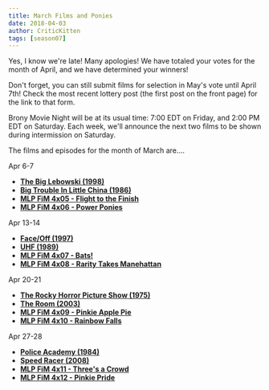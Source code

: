```yaml
---
title: March Films and Ponies
date: 2018-04-03
author: CriticKitten
tags: [season07]
---
```


Yes, I know we're late!  Many apologies!  We have totaled your votes for the month of April, and we have determined your winners!

Don't forget, you can still submit films for selection in May's vote until April 7th!  Check the most recent lottery post (the first post on the front page) for the link to that form.

Brony Movie Night will be at its usual time: 7:00 EDT on Friday, and 2:00 PM EDT on Saturday.  Each week, we'll announce the next two films to be shown during intermission on Saturday.

The films and episodes for the month of March are....

Apr 6-7
-	**[The Big Lebowski (1998)][m1]**
-	**[Big Trouble In Little China (1986)][m2]**
-	**[MLP FiM 4x05 - Flight to the Finish][p1]**
-	**[MLP FiM 4x06 - Power Ponies][p2]**

Apr 13-14
-	**[Face/Off (1997)][m3]**
-	**[UHF (1989)][m4]**
-	**[MLP FiM 4x07 - Bats!][p3]**
-	**[MLP FiM 4x08 - Rarity Takes Manehattan][p4]**

Apr 20-21
-	**[The Rocky Horror Picture Show (1975)][m5]**
-	**[The Room (2003)][m6]**
-	**[MLP FiM 4x09 - Pinkie Apple Pie][p5]**
-	**[MLP FiM 4x10 - Rainbow Falls][p6]**

Apr 27-28
-	**[Police Academy (1984)][m7]**
-	**[Speed Racer (2008)][m8]**
-	**[MLP FiM 4x11 - Three's a Crowd][p7]**
-	**[MLP FiM 4x12 - Pinkie Pride][p8]**

[m1]: http://www.imdb.com/title/tt0118715/
[m2]: http://www.imdb.com/title/tt0090728/
[m3]: http://www.imdb.com/title/tt0119094/
[m4]: http://www.imdb.com/title/tt0098546/
[m5]: http://www.imdb.com/title/tt0073629/
[m6]: http://www.imdb.com/title/tt0368226/
[m7]: http://www.imdb.com/title/tt0087928/
[m8]: http://www.imdb.com/title/tt0811080/
[p1]: http://www.imdb.com/title/tt3098646/
[p2]: http://www.imdb.com/title/tt3098722/
[p3]: http://www.imdb.com/title/tt3099912/
[p4]: http://www.imdb.com/title/tt3099910/
[p5]: http://www.imdb.com/title/tt3098660/
[p6]: http://www.imdb.com/title/tt3099906/
[p7]: http://www.imdb.com/title/tt3099904/
[p8]: http://www.imdb.com/title/tt3099902/
